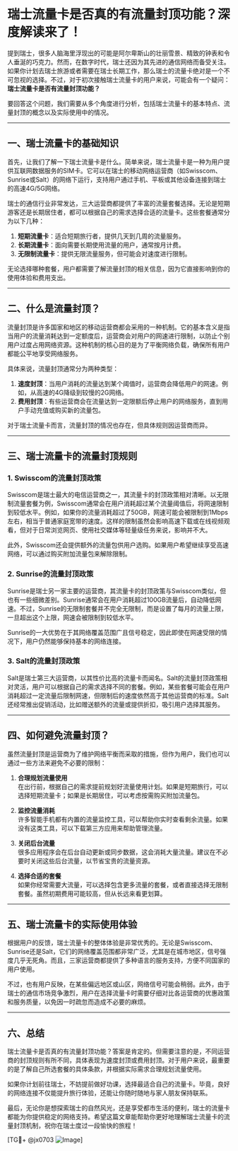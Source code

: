 # 瑞士流量卡是否真的有流量封顶功能？深度解读来了！

提到瑞士，很多人脑海里浮现出的可能是阿尔卑斯山的壮丽雪景、精致的钟表和令人垂涎的巧克力。然而，在数字时代，瑞士还因为其先进的通信网络而备受关注。如果你计划去瑞士旅游或者需要在瑞士长期工作，那么瑞士的流量卡绝对是一个不可忽视的选择。不过，对于初次接触瑞士流量卡的用户来说，可能会有一个疑问：**瑞士流量卡是否有流量封顶功能？**

要回答这个问题，我们需要从多个角度进行分析，包括瑞士流量卡的基本特点、流量封顶的概念以及实际使用中的情况。

---

## 一、瑞士流量卡的基础知识

首先，让我们了解一下瑞士流量卡是什么。简单来说，瑞士流量卡是一种为用户提供互联网数据服务的SIM卡。它可以在瑞士的移动网络运营商（如Swisscom、Sunrise或Salt）的网络下运行，支持用户通过手机、平板或其他设备连接到瑞士的高速4G/5G网络。

瑞士的通信行业非常发达，三大运营商都提供了丰富的流量套餐选择。无论是短期游客还是长期居住者，都可以根据自己的需求选择合适的流量卡。这些套餐通常分为以下几种：

1. **短期流量卡**：适合短期旅行者，提供几天到几周的流量服务。
2. **长期流量卡**：面向需要长期使用流量的用户，通常按月计费。
3. **无限制流量卡**：提供无限流量服务，但可能会对速度进行限制。

无论选择哪种套餐，用户都需要了解流量封顶的相关信息，因为它直接影响到你的使用体验和费用支出。

---

## 二、什么是流量封顶？

流量封顶是许多国家和地区的移动运营商都会采用的一种机制。它的基本含义是指当用户的流量消耗达到一定额度后，运营商会对用户的网速进行限制，以防止个别用户过度占用网络资源。这种机制的核心目的是为了平衡网络负载，确保所有用户都能公平地享受网络服务。

具体来说，流量封顶通常分为两种类型：

1. **速度封顶**：当用户消耗的流量达到某个阈值时，运营商会降低用户的网速。例如，从高速的4G降级到较慢的2G网络。
2. **费用封顶**：有些运营商会在流量达到一定限额后停止用户的网络服务，直到用户手动充值或购买新的流量包。

对于瑞士流量卡而言，流量封顶的情况也存在，但具体规则因运营商而异。

---

## 三、瑞士流量卡的流量封顶规则

### 1. Swisscom的流量封顶政策

Swisscom是瑞士最大的电信运营商之一，其流量卡的封顶政策相对清晰。以无限制流量套餐为例，Swisscom通常会在用户消耗超过某个流量阈值后，将网速限制到较低水平。例如，如果你的流量消耗超过了50GB，网速可能会被限制到1Mbps左右，相当于普通家庭宽带的速度。这样的限制虽然会影响高速下载或在线视频观看，但对于日常浏览网页、使用社交媒体等轻量级任务来说，影响并不大。

此外，Swisscom还会提供额外的流量包供用户选购。如果用户希望继续享受高速网络，可以通过购买附加流量包来解除限制。

### 2. Sunrise的流量封顶政策

Sunrise是瑞士另一家主要的运营商，其流量卡的封顶政策与Swisscom类似，但也有一些细微差别。Sunrise通常会在用户消耗超过100GB流量后，自动降低网速。不过，Sunrise的无限制套餐并不完全无限制，而是设置了每月的流量上限，一旦超出这个上限，网速会被限制到较低水平。

Sunrise的一大优势在于其网络覆盖范围广且信号稳定，因此即使在网速受限的情况下，用户仍然能够保持基本的网络连接。

### 3. Salt的流量封顶政策

Salt是瑞士第三大运营商，以其性价比高的流量卡而闻名。Salt的流量封顶政策相对灵活，用户可以根据自己的需求选择不同的套餐。例如，某些套餐可能会在用户消耗超过一定流量后限制网速，但限制后的速度依然高于其他运营商的标准。Salt还经常推出促销活动，比如赠送额外的流量或提供折扣，吸引用户选择其服务。

---

## 四、如何避免流量封顶？

虽然流量封顶是运营商为了维护网络平衡而采取的措施，但作为用户，我们也可以通过一些方法来避免不必要的限制：

1. **合理规划流量使用**  
   在出行前，根据自己的需求提前规划好流量使用计划。如果是短期旅行，可以选择短期流量卡；如果是长期居住，可以考虑按需购买附加流量包。

2. **监控流量消耗**  
   许多智能手机都有内置的流量监控工具，可以帮助你实时查看剩余流量。如果没有这类工具，可以下载第三方应用来帮助管理流量。

3. **关闭后台流量**  
   很多应用程序会在后台自动更新或同步数据，这会消耗大量流量。建议在不必要时关闭这些后台流量，以节省宝贵的流量资源。

4. **选择合适的套餐**  
   如果你经常需要大流量，可以选择包含更多流量的套餐，或者直接选择无限制套餐。虽然初期费用可能较高，但从长远来看更划算。

---

## 五、瑞士流量卡的实际使用体验

根据用户的反馈，瑞士流量卡的整体体验是非常优秀的。无论是Swisscom、Sunrise还是Salt，它们的网络覆盖范围都非常广泛，尤其是在城市地区，信号强度几乎无死角。而且，三家运营商都提供了多种语言的服务支持，方便不同国家的用户使用。

不过，也有用户反映，在某些偏远地区或山区，网络信号可能会稍弱。此外，由于瑞士的通信市场竞争激烈，用户在选择流量卡时需要仔细对比各运营商的优惠政策和服务质量，以免因一时疏忽而造成不必要的麻烦。

---

## 六、总结

瑞士流量卡是否真的有流量封顶功能？答案是肯定的。但需要注意的是，不同运营商的封顶规则有所不同，具体表现为速度封顶或费用封顶。对于用户来说，最重要的是了解自己所选套餐的具体条款，并根据实际需求合理规划流量使用。

如果你计划前往瑞士，不妨提前做好功课，选择最适合自己的流量卡。毕竟，良好的网络连接不仅能提升旅行体验，还能让你随时随地与家人朋友保持联系。

最后，无论你是想探索瑞士的自然风光，还是享受都市生活的便利，瑞士的流量卡都能为你提供稳定的网络支持。希望这篇文章能帮助你更好地理解瑞士流量卡的流量封顶机制，祝你在瑞士度过一段愉快的旅程！

[TG💪+ @jx0703 ![Image](https://github.com/user-attachments/assets/dbca1d08-cadb-493c-b0ec-ad6f7a83f270)]